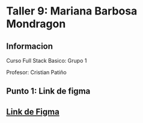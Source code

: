 <h1>Taller 9: Mariana Barbosa Mondragon</h1>

<h2>Informacion</h2>
<p>Curso Full Stack Basico: Grupo 1<p>
<p>Profesor: Cristian Patiño<p>

<h2>Punto 1: Link de figma<h2>
<a href= https://www.figma.com/file/6uu0dekibx0epdZ8MSmipO/Mariana-Mondrag%C3%B3n---Figma-Exercise?type=design&node-id=0%3A1&t=4XkQE63jK1I2J5to-1> Link de Figma</a>
